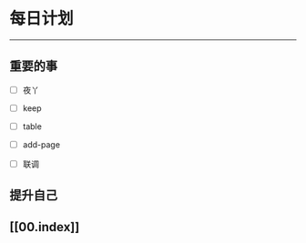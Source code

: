 
# 每日计划
---
## 重要的事

- [ ]    夜丫
- [ ]   keep
- [ ]  table
- [ ] add-page
- [ ] 联调



## 提升自己

  



## [[00.index]]










